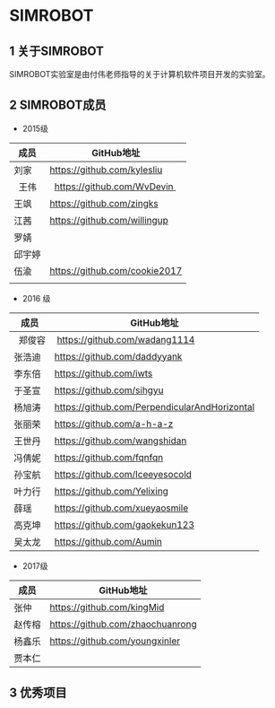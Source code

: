 # SIMROBOT 
## 1 关于SIMROBOT
SIMROBOT实验室是由付伟老师指导的关于计算机软件项目开发的实验室。
## 2 SIMROBOT成员

* 2015级

| 成员 |  GitHub地址   |
| ---- | --- |
|   刘家   |   https://github.com/kylesliu  |
|   王伟   |   https://github.com/WvDevin  |
|   王飒   |    https://github.com/zingks |
|   江茜   |  https://github.com/willingup   |
|   罗婧   |     |
|  邱宇婷  |     |
|  伍渝    |   https://github.com/cookie2017  |
|       |     |
* 2016 级

| 成员 |  GitHub地址   |
| ---- | --- |
|   郑俊容  |  https://github.com/wadang1114 |
|张浩迪   |    https://github.com/daddyyank |
|   李东倍   |  https://github.com/iwts   |
|   于圣宣   | https://github.com/sihgyu   |
|   杨旭涛   |  https://github.com/PerpendicularAndHorizontal   |
|   张丽荣   |  https://github.com/a-h-a-z |
|   王世丹   |  https://github.com/wangshidan   |
|   冯倩妮   |  https://github.com/fqnfqn   |
|    孙宝航  |   https://github.com/Iceeyesocold  |
|    叶力行  |   https://github.com/Yelixing  |
|  薛瑶   |  https://github.com/xueyaosmile   |
|   高克坤   |    https://github.com/gaokekun123 |
|吴太龙|https://github.com/Aumin|
* 2017级

| 成员 |  GitHub地址   |
| ---- | --- |
|  张仲  |   https://github.com/kingMid  |
|    赵传榕  |   https://github.com/zhaochuanrong  |
|   杨鑫乐   |  https://github.com/youngxinler   |
|   贾本仁   |     |

## 3 优秀项目
